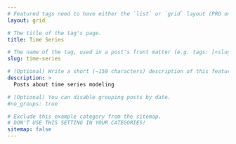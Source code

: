 ```yaml
---
# Featured tags need to have either the `list` or `grid` layout (PRO only).
layout: grid

# The title of the tag's page.
title: Time Series

# The name of the tag, used in a post's front matter (e.g. tags: [<slug>]).
slug: time-series

# (Optional) Write a short (~150 characters) description of this featured tag.
description: >
  Posts about time series modeling

# (Optional) You can disable grouping posts by date.
#no_groups: true

# Exclude this example category from the sitemap.
# DON'T USE THIS SETTING IN YOUR CATEGORIES!
sitemap: false
---
```

